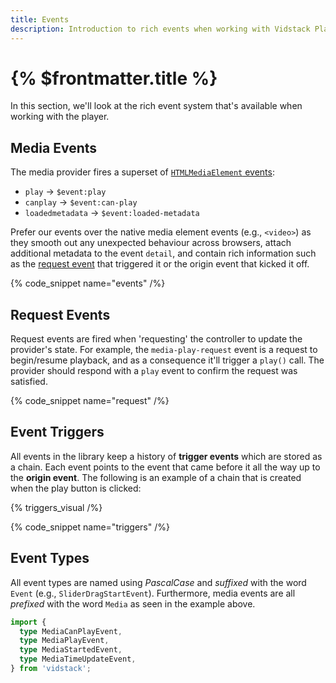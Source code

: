 ```yaml
---
title: Events
description: Introduction to rich events when working with Vidstack Player.
---
```


# {% $frontmatter.title %}

In this section, we'll look at the rich event system that's available when working with the player.

## Media Events

The media provider fires a superset of [`HTMLMediaElement` events](https://developer.mozilla.org/en-US/docs/Web/API/HTMLMediaElement#events):

- `play` -> `$event:play`
- `canplay` -> `$event:can-play`
- `loadedmetadata` -> `$event:loaded-metadata`

Prefer our events over the native media element events (e.g., `<video>`) as they smooth out any
unexpected behaviour across browsers, attach additional metadata to the event `detail`, and contain
rich information such as the [request event](#request-events) that triggered it or the origin event
that kicked it off.

{% code_snippet name="events" /%}

## Request Events

Request events are fired when 'requesting' the controller to update the provider's state. For example,
the `media-play-request` event is a request to begin/resume playback, and as a consequence it'll
trigger a `play()` call. The provider should respond with a `play` event to confirm the request was
satisfied.

{% code_snippet name="request" /%}

## Event Triggers

All events in the library keep a history of **trigger events** which are stored as a
chain. Each event points to the event that came before it all the way up to the **origin event**.
The following is an example of a chain that is created when the play button is clicked:

{% triggers_visual /%}

{% code_snippet name="triggers" /%}

## Event Types

All event types are named using _PascalCase_ and _suffixed_ with the word `Event`
(e.g., `SliderDragStartEvent`). Furthermore, media events are all _prefixed_ with the word `Media` as
seen in the example above.

```ts {% copy=true %}
import {
  type MediaCanPlayEvent,
  type MediaPlayEvent,
  type MediaStartedEvent,
  type MediaTimeUpdateEvent,
} from 'vidstack';
```
